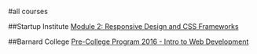 #all courses

##Startup Institute
[Module 2: Responsive Design and CSS Frameworks](/sinyc/sessions/rwd)

##Barnard College
[Pre-College Program 2016 - Intro to Web Development](/barnard/pcp-2016/home)
